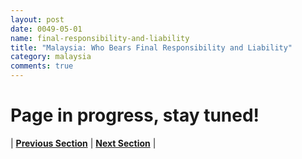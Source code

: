 ```yaml
---
layout: post
date: 0049-05-01
name: final-responsibility-and-liability
title: "Malaysia: Who Bears Final Responsibility and Liability"
category: malaysia
comments: true
---
```


# Page in progress, stay tuned!

 

| **[Previous Section]( https://neo-project.github.io/global-blockchain-compliance-hub//malaysia/malaysia-privacy-and-data-protection.html)** | **[Next Section]( https://neo-project.github.io/global-blockchain-compliance-hub//malaysia/malaysia-smart-contracts.html)** |
